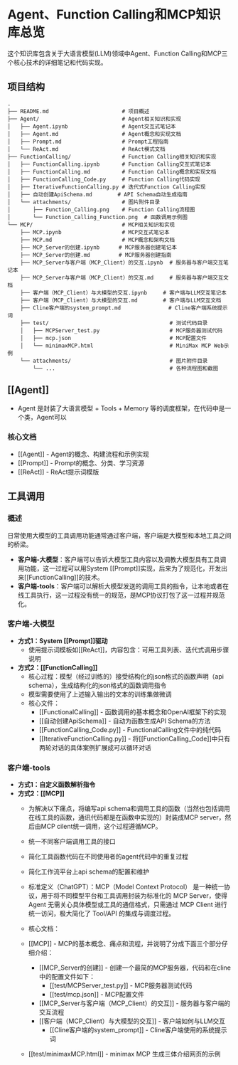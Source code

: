 # Agent、Function Calling和MCP知识库总览

这个知识库包含关于大语言模型(LLM)领域中Agent、Function Calling和MCP三个核心技术的详细笔记和代码实现。

## 项目结构

```
.
├── README.md                       # 项目概述
├── Agent/                          # Agent相关知识和实现
│   ├── Agent.ipynb                 # Agent交互式笔记本
│   ├── Agent.md                    # Agent概念和实现文档
│   ├── Prompt.md                   # Prompt工程指南
│   └── ReAct.md                    # ReAct模式文档
├── FunctionCalling/                # Function Calling相关知识和实现
│   ├── FunctionCalling.ipynb       # Function Calling交互式笔记本
│   ├── FunctionCalling.md          # Function Calling概念和实现文档
│   ├── FunctionCalling_Code.py     # Function Calling代码实现
│   ├── IterativeFunctionCalling.py # 迭代式Function Calling实现
│   ├── 自动创建ApiSchema.md        # API Schema自动生成指南 
│   └── attachments/                # 图片附件目录
│       ├── Function_Calling.png    # Function Calling流程图
│       └── Function_Calling_Function.png  # 函数调用示例图
└── MCP/                            # MCP相关知识和实现
    ├── MCP.ipynb                   # MCP交互式笔记本
    ├── MCP.md                      # MCP概念和架构文档
    ├── MCP_Server的创建.ipynb      # MCP服务器创建笔记本
    ├── MCP_Server的创建.md         # MCP服务器创建指南
    ├── MCP_Server与客户端（MCP_Client）的交互.ipynb  # 服务器与客户端交互笔记本
    ├── MCP_Server与客户端（MCP_Client）的交互.md     # 服务器与客户端交互文档
    ├── 客户端（MCP_Client）与大模型的交互.ipynb     # 客户端与LLM交互笔记本
    ├── 客户端（MCP_Client）与大模型的交互.md        # 客户端与LLM交互文档
    ├── Cline客户端的system_prompt.md               # Cline客户端系统提示词
    ├── test/                                      # 测试代码目录
    │   ├── MCPServer_test.py                      # MCP服务器测试代码
    │   ├── mcp.json                               # MCP配置文件
    │   └── minimaxMCP.html                        # MiniMax MCP Web示例
    └── attachments/                               # 图片附件目录
        └── ...                                    # 各种流程图和截图
```

## **[[Agent]]**  
   - Agent 是封装了大语言模型 + Tools + Memory 等的调度框架，在代码中是一个类，Agent可以
### 核心文档
- [[Agent]] - Agent的概念、构建流程和示例实现
- [[Prompt]] - Prompt的概念、分类、学习资源
- [[ReAct]] - ReAct提示词模版

## **工具调用**  
### 概述
日常使用大模型的工具调用功能通常通过客户端，客户端是大模型和本地工具之间的桥梁。
- **客户端-大模型**：客户端可以告诉大模型工具内容以及调教大模型具有工具调用功能，这一过程可以用System [[Prompt]]实现，后来为了规范化，开发出来[[FunctionCalling]]的技术。
- **客户端-tools**：客户端可以解析大模型发送的调用工具的指令，让本地或者在线工具执行，这一过程没有统一的规范，是MCP协议打包了这一过程并规范化。
### 客户端-大模型
   - **方式1：System [[Prompt]]驱动**  
     - 使用提示词模板如[[ReAct]]，内容包含：可用工具列表、迭代式调用步骤说明  
   - **方式2：[[FunctionCalling]]**  
     - 核心过程：模型（经过训练的）接受结构化的json格式的函数声明（api schema），生成结构化的json格式的函数调用指令 
     - 模型需要使用了上述输入输出的文本的训练集做微调 
     - 核心文件：
       - [[FunctionalCalling]] - 函数调用的基本概念和OpenAI框架下的实现
       - [[自动创建ApiSchema]] - 自动为函数生成API Schema的方法
       - [[FunctionCalling_Code.py]] - FunctionalCalling文件中的纯代码
       - [[IterativeFunctionCalling.py]] - 将[[FunctionCalling_Code]]中只有两轮对话的具体案例扩展成可以循环对话
### 客户端-tools
   - **方式1：自定义函数解析指令** 
   - **方式2：[[MCP]]**  
     - 为解决以下痛点，将编写api schema和调用工具的函数（当然也包括调用在线工具的函数，通讯代码都是在函数中实现的）封装成MCP server，然后由MCP cilent统一调用，这个过程遵循MCP。
      - 统一不同客户端调用工具的接口
      - 简化工具函数代码在不同使用者的agent代码中的重复过程
      - 简化工作流平台上api schema的配置和维护

     - 标准定义（ChatGPT）：MCP（Model Context Protocol） 是一种统一协议，用于将不同模型平台和工具调用封装为标准化的 MCP Server，使得 Agent 无需关心具体模型或工具的通信格式，只需通过 MCP Client 进行统一访问，极大简化了 Tool/API 的集成与调度过程。

     - 核心文档：
      - [[MCP]] - MCP的基本概念、痛点和流程，并说明了分成下面三个部分仔细介绍：
        - [[MCP_Server的创建]] - 创建一个最简的MCP服务器，代码和在cline中的配置文件如下：
          - [[test/MCPServer_test.py]] - MCP服务器测试代码
          - [[test/mcp.json]] - MCP配置文件
        - [[MCP_Server与客户端（MCP_Client）的交互]] - 服务器与客户端的交互流程
        - [[客户端（MCP_Client）与大模型的交互]] - 客户端如何与LLM交互
            - [[Cline客户端的system_prompt]] - Cline客户端使用的系统提示词
      - [[test/minimaxMCP.html]] - minimax MCP 生成三体介绍网页的示例 
 
